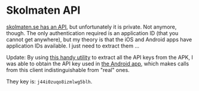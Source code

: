# Skolmaten API

[skolmaten.se has an API](https://skolmaten.se/about/api/), but unfortunately it is private. Not anymore, though. The only authentication required is an application ID (that you cannot get anywhere), but my theory is that the iOS and Android apps have application IDs available. I just need to extract them ...

Update: By using [this handy utility](https://github.com/alessandrodd/apk_api_key_extractor) to extract all the API keys from the APK, I was able to obtain the API key used in [the Android app](https://play.google.com/store/apps/details?id=se.yo.android.skolmat&hl=sv), which makes calls from this client indistinguishable from "real" ones.

They key is: `j44i0zuqo8izmlwg5blh`.
